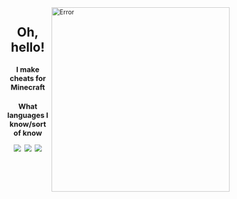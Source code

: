<img align="right" src="https://github.com/GreatZardasht/GreatZardasht/blob/master/gif/cow.gif" alt="Error" width=400px height=415px/>

<div align="center">
  
# Oh, hello!

### I make cheats for Minecraft

### What languages I know/sort of know
[<img src="https://img.shields.io/badge/java-%23ED8B00.svg?&style=for-the-badge&logo=java&logoColor=white"/>][java]&nbsp;
[<img src="https://img.shields.io/badge/python%20-%2314354C.svg?&style=for-the-badge&logo=python&logoColor=white"/>][python]&nbsp;
[<img src="https://img.shields.io/badge/Nodejs%20-%23323330.svg?&style=for-the-badge&logo=nodejs&logoColor=%23F7DF1E"/>][javascript]

[java]: https://en.wikipedia.org/wiki/Java_(programming_language)
[python]: https://en.wikipedia.org/wiki/Python_(programming_language)
[javascript]: thttps://en.wikipedia.org/wiki/Nodejs
